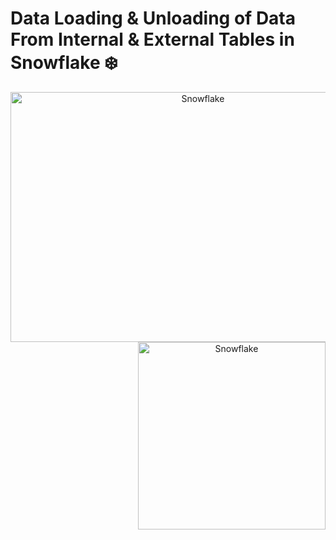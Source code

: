# Data Loading & Unloading of Data From Internal & External Tables in Snowflake  ❄️

<div align="center">
<img align="left" alt="Snowflake" src="https://miro.medium.com/v2/resize:fit:828/format:webp/1*BFy-WpFk_NA3z0FAWSelVw.png" width="600" height="400" >
<img align="right" alt="Snowflake" src="https://nimbusintelligence.com/wp-content/uploads/2023/03/data-load-bulk-s3-1-1024x1002.png" width="300" height="300" > 
</div>

